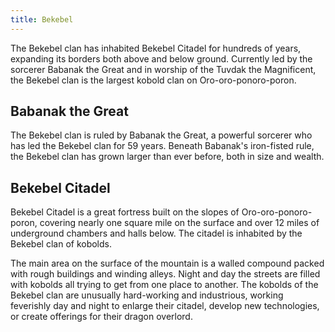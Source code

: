 ```yaml
---
title: Bekebel
---
```


The Bekebel clan has inhabited Bekebel Citadel for hundreds of years, expanding its borders both above and below ground. Currently led by the sorcerer Babanak the Great and in worship of the Tuvdak the Magnificent, the Bekebel clan is the largest kobold clan on Oro-oro-ponoro-poron.

## Babanak the Great

The Bekebel clan is ruled by Babanak the Great, a powerful sorcerer who has led the Bekebel clan for 59 years. Beneath Babanak's iron-fisted rule, the Bekebel clan has grown larger than ever before, both in size and wealth.

## Bekebel Citadel

Bekebel Citadel is a great fortress built on the slopes of Oro-oro-ponoro-poron, covering nearly one square mile on the surface and over 12 miles of underground chambers and halls below. The citadel is inhabited by the Bekebel clan of kobolds.

The main area on the surface of the mountain is a walled compound packed with rough buildings and winding alleys. Night and day the streets are filled with kobolds all trying to get from one place to another. The kobolds of the Bekebel clan are unusually hard-working and industrious, working feverishly day and night to enlarge their citadel, develop new technologies, or create offerings for their dragon overlord.
